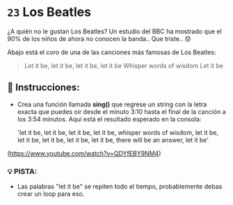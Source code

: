 # `23` Los Beatles 

¿A quién no le gustan Los Beatles?
Un estudio del BBC ha mostrado que el 90% de los niños de ahora no conocen la banda.. Que triste.. :worried:

Abajo está el coro de una de las canciones más famosas de Los Beatles:

> Let it be, let it be, let it be, let it be
> Whisper words of wisdom
> Let it be

## :pencil: Instrucciones:
* Crea una función llamada **sing()** que regrese un string con la letra exacta que puedes oir desde el minuto 3:10 hasta el final de la canción a los 3:54 minutos. 
Aquí está el resultado esperado en la consola: 

    'let it be, let it be, let it be, let it be, whisper words of wisdom, let it be, let it be, let it be, let it be, let it be, there will be an answer, let it be'

(https://www.youtube.com/watch?v=QDYfEBY9NM4)

### :bulb: PISTA:

* Las palabras "let it be" se repiten todo el tiempo, probablemente debas crear un loop para eso.